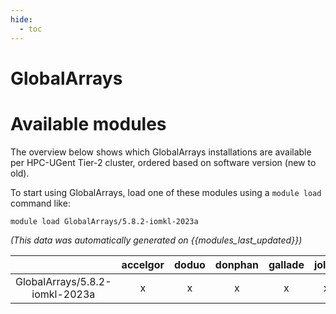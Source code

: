 ```yaml
---
hide:
  - toc
---
```


GlobalArrays
============

# Available modules


The overview below shows which GlobalArrays installations are available per HPC-UGent Tier-2 cluster, ordered based on software version (new to old).

To start using GlobalArrays, load one of these modules using a `module load` command like:

```shell
module load GlobalArrays/5.8.2-iomkl-2023a
```

*(This data was automatically generated on {{modules_last_updated}})*

| |accelgor|doduo|donphan|gallade|joltik|litleo|shinx|
| :---: | :---: | :---: | :---: | :---: | :---: | :---: | :---: |
|GlobalArrays/5.8.2-iomkl-2023a|x|x|x|x|x|x|x|
